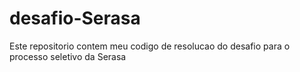 # desafio-Serasa

Este repositorio contem meu codigo de resolucao do desafio para o processo seletivo da Serasa
